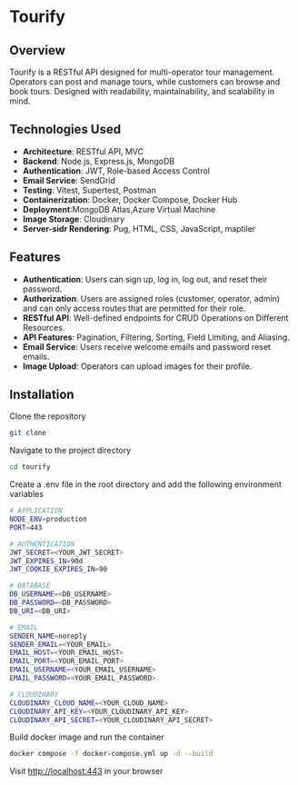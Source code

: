 # Tourify

## Overview

Tourify is a RESTful API designed for multi-operator tour management. Operators can post and manage tours, while customers can browse and book tours. Designed with readability, maintainability, and scalability in mind.

## Technologies Used

- **Architecture**: RESTful API, MVC
- **Backend**: Node.js, Express.js, MongoDB
- **Authentication**: JWT, Role-based Access Control
- **Email Service**: SendGrid
- **Testing**: Vitest, Supertest, Postman
- **Containerization**: Docker, Docker Compose, Docker Hub
- **Deployment**:MongoDB Atlas,Azure Virtual Machine
- **Image Storage**: Cloudinary
- **Server-sidr Rendering**: Pug, HTML, CSS, JavaScript, maptiler

## Features

- **Authentication**: Users can sign up, log in, log out, and reset their password.
- **Authorization**: Users are assigned roles (customer, operator, admin) and can only access routes that are permitted for their role.
- **RESTful API**: Well-defined endpoints for CRUD Operations on Different Resources.
- **API Features**: Pagination, Filtering, Sorting, Field Limiting, and Aliasing.
- **Email Service**: Users receive welcome emails and password reset emails.
- **Image Upload**: Operators can upload images for their profile.

## Installation

Clone the repository

```bash
git clone
```

Navigate to the project directory

```bash
cd tourify
```

Create a .env file in the root directory and add the following environment variables

```bash
# APPLICATION
NODE_ENV=production
PORT=443

# AUTHENTICATION
JWT_SECRET=<YOUR_JWT_SECRET>
JWT_EXPIRES_IN=90d
JWT_COOKIE_EXPIRES_IN=90

# DATABASE
DB_USERNAME=<DB_USERNAME>
DB_PASSWORD=<DB_PASSWORD>
DB_URI=<DB_URI>

# EMAIL
SENDER_NAME=noreply
SENDER_EMAIL=<YOUR_EMAIL>
EMAIL_HOST=<YOUR_EMAIL_HOST>
EMAIL_PORT=<YOUR_EMAIL_PORT>
EMAIL_USERNAME=<YOUR_EMAIL_USERNAME>
EMAIL_PASSWORD=<YOUR_EMAIL_PASSWORD>

# CLOUDINARY
CLOUDINARY_CLOUD_NAME=<YOUR_CLOUD_NAME>
CLOUDINARY_API_KEY=<YOUR_CLOUDINARY_API_KEY>
CLOUDINARY_API_SECRET=<YOUR_CLOUDINARY_API_SECRET>
```

Build docker image and run the container

```bash
docker compose -f docker-compose.yml up -d --build
```

Visit <http://localhost:443> in your browser
